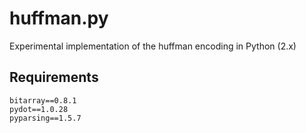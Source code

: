 huffman.py
==========

Experimental implementation of the huffman encoding in Python (2.x)

## Requirements
    bitarray==0.8.1
    pydot==1.0.28
    pyparsing==1.5.7

